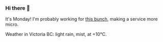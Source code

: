 ### Hi there :wave:

It's Monday! I'm probably working for [this bunch](https://github.com/kohofinancial), making a service more micro.

Weather in Victoria BC: light rain, mist, at +10°C.
